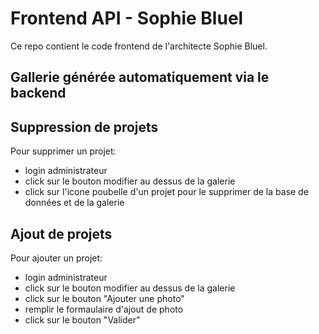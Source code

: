 # Frontend API - Sophie Bluel

Ce repo contient le code frontend de l'architecte Sophie Bluel. 

## Gallerie générée automatiquement via le backend

## Suppression de projets
Pour supprimer un projet:
- login administrateur
- click sur le bouton modifier au dessus de la galerie
- click sur l'icone poubelle d'un projet pour le supprimer de la base de données et de la galerie

## Ajout de projets

Pour ajouter un projet:
- login administrateur
- click sur le bouton modifier au dessus de la galerie
- click sur le bouton "Ajouter une photo"
- remplir le formaulaire d'ajout de photo
- click sur le bouton "Valider"
